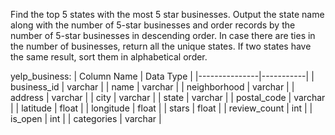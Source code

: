Find the top 5 states with the most 5 star businesses. Output the state name along with the number of 5-star businesses and order records by the number of 5-star businesses 
in descending order. In case there are ties in the number of businesses, return all the unique states. If two states have the same result, sort them in alphabetical order.

yelp_business:
| Column Name   | Data Type |
|---------------|-----------|
| business_id   | varchar   |
| name          | varchar   |
| neighborhood  | varchar   |
| address       | varchar   |
| city          | varchar   |
| state         | varchar   |
| postal_code   | varchar   |
| latitude      | float     |
| longitude     | float     |
| stars         | float     |
| review_count  | int       |
| is_open       | int       |
| categories    | varchar   |

```

```
